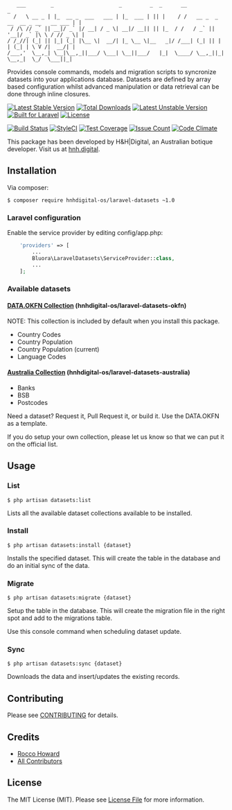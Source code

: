  ```
    ___        _                     _         _  _      __                                 _
   /   \ __ _ | |_  __ _  ___   ___ | |_  ___ | || |    / /   __ _  _ __  __ _ __   __ ___ | |
  / /\ // _` || __|/ _` |/ __| / _ \| __|/ __|| || |_  / /   / _` || '__|/ _` |\ \ / // _ \| |
 / /_//| (_| || |_| (_| |\__ \|  __/| |_ \__ \|__   _|/ /___| (_| || |  | (_| | \ V /|  __/| |
/___,'  \__,_| \__|\__,_||___/ \___| \__||___/   |_|  \____/ \__,_||_|   \__,_|  \_/  \___||_|
```

Provides console commands, models and migration scripts to syncronize datasets into your applications database. Datasets are defined by array based configuration whilst advanced manipulation or data retrieval can be done through inline closures.

[![Latest Stable Version](https://poser.pugx.org/hnhdigital-os/laravel-datasets/v/stable.svg)](https://packagist.org/packages/hnhdigital-os/laravel-datasets) [![Total Downloads](https://poser.pugx.org/hnhdigital-os/laravel-datasets/downloads.svg)](https://packagist.org/packages/hnhdigital-os/laravel-datasets) [![Latest Unstable Version](https://poser.pugx.org/hnhdigital-os/laravel-datasets/v/unstable.svg)](https://packagist.org/packages/hnhdigital-os/laravel-datasets) [![Built for Laravel](https://img.shields.io/badge/Built_for-Laravel-green.svg)](https://laravel.com/) [![License](https://poser.pugx.org/hnhdigital-os/laravel-datasets/license.svg)](https://packagist.org/packages/hnhdigital-os/laravel-datasets)

[![Build Status](https://travis-ci.org/hnhdigital-os/laravel-datasets.svg?branch=master)](https://travis-ci.org/hnhdigital-os/laravel-datasets) [![StyleCI](https://styleci.io/repos/77605381/shield?branch=master)](https://styleci.io/repos/77605381) [![Test Coverage](https://codeclimate.com/github/hnhdigital-os/laravel-datasets/badges/coverage.svg)](https://codeclimate.com/github/hnhdigital-os/laravel-datasets/coverage) [![Issue Count](https://codeclimate.com/github/hnhdigital-os/laravel-datasets/badges/issue_count.svg)](https://codeclimate.com/github/hnhdigital-os/laravel-datasets) [![Code Climate](https://codeclimate.com/github/hnhdigital-os/laravel-datasets/badges/gpa.svg)](https://codeclimate.com/github/hnhdigital-os/laravel-datasets) 

This package has been developed by H&H|Digital, an Australian botique developer. Visit us at [hnh.digital](http://hnh.digital).

## Installation

Via composer:

`$ composer require hnhdigital-os/laravel-datasets ~1.0`

### Laravel configuration

Enable the service provider by editing config/app.php:

```php
    'providers' => [
        ...
        Bluora\LaravelDatasets\ServiceProvider::class,
        ...
    ];
```

### Available datasets

#### [DATA.OKFN Collection](https://github.com/hnhdigital-os/laravel-datasets-okfn) (hnhdigital-os/laravel-datasets-okfn)

NOTE: This collection is included by default when you install this package.

* Country Codes
* Country Population
* Country Population (current)
* Language Codes

#### [Australia Collection](https://github.com/hnhdigital-os/laravel-datasets-australia) (hnhdigital-os/laravel-datasets-australia)

* Banks
* BSB
* Postcodes


Need a dataset? Request it, Pull Request it, or build it. Use the DATA.OKFN as a template.

If you do setup your own collection, please let us know so that we can put it on the official list.

## Usage

### List

`$ php artisan datasets:list`

Lists all the available dataset collections available to be installed.

### Install

`$ php artisan datasets:install {dataset}`

Installs the specified dataset. This will create the table in the database and do an initial sync of the data.

### Migrate

`$ php artisan datasets:migrate {dataset}`

Setup the table in the database. This will create the migration file in the right spot and add to the migrations table.

Use this console command when scheduling dataset update.

### Sync

`$ php artisan datasets:sync {dataset}`

Downloads the data and insert/updates the existing records.

## Contributing

Please see [CONTRIBUTING](https://github.com/hnhdigital-os/laravel-datasets/blob/master/CONTRIBUTING.md) for details.

## Credits

* [Rocco Howard](https://github.com/therocis)
* [All Contributors](https://github.com/hnhdigital-os/laravel-datasets/contributors)

## License

The MIT License (MIT). Please see [License File](https://github.com/hnhdigital-os/laravel-datasets/blob/master/LICENSE) for more information.
